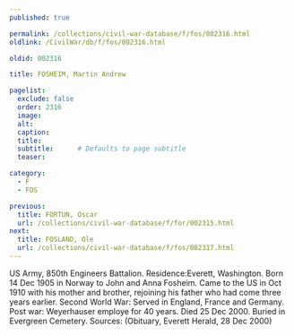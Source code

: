 ```yaml
---
published: true

permalink: /collections/civil-war-database/f/fos/002316.html
oldlink: /CivilWar/db/f/fos/002316.html

oldid: 002316

title: FOSHEIM, Martin Andrew

pagelist:
  exclude: false
  order: 2316
  image: 
  alt:
  caption:
  title:
  subtitle:      # Defaults to page subtitle
  teaser:

category: 
  - F 
  - FOS

previous:
  title: FORTUN, Oscar
  url: /collections/civil-war-database/f/for/002315.html  
next:
  title: FOSLAND, Ole
  url: /collections/civil-war-database/f/fos/002317.html   
---
```

US Army, 850th Engineers Battalion. Residence:Everett, Washington. Born 14 Dec 1905 in Norway to John and Anna Fosheim. Came to the US in Oct 1910 with his mother and brother, rejoining his father who had come three years earlier. Second World War: Served in England, France and Germany. Post war: Weyerhauser employe for 40 years. Died 25 Dec 2000. Buried in Evergreen Cemetery. Sources: (Obituary, Everett Herald, 28 Dec 2000)